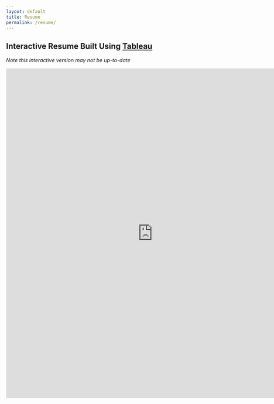 ```yaml
---
layout: default
title: Resume
permalink: /resume/
---
```

## Interactive Resume Built Using [Tableau](https://public.tableau.com/profile/tanya.t3433#!/vizhome/TanyaTan-Resume/AboutTanyaTan)

*Note this interactive version may not be up-to-date*

<iframe frameborder="0" src="https://public.tableau.com/views/TanyaTan-Resume-vertical/AboutTanyaTan?:embed=yes&:display_count=yes&:showVizHome=no" width = '800' height = '900' scrolling='auto' allow></iframe>


